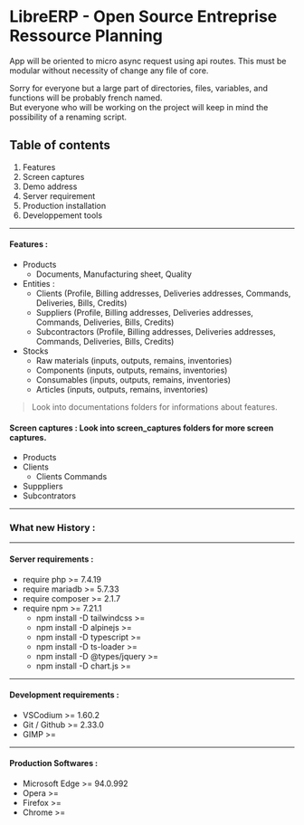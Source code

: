 # LibreERP - Open Source Entreprise Ressource Planning

App will be oriented to micro async request using api routes.
This must be modular without necessity of change any file of core.

Sorry for everyone but a large part of directories, files, variables, and functions will be probably french named.\
But everyone who will be working on the project will keep in mind the possibility of a renaming script.

## Table of contents
1. Features
2. Screen captures
3. Demo address
5. Server requirement
6. Production installation
6. Developpement tools

---
#### Features :
* Products
    * Documents, Manufacturing sheet, Quality
* Entities :
    * Clients (Profile, Billing addresses, Deliveries addresses, Commands, Deliveries, Bills, Credits)
    * Suppliers (Profile, Billing addresses, Deliveries addresses, Commands, Deliveries, Bills, Credits)
    * Subcontractors (Profile, Billing addresses, Deliveries addresses, Commands, Deliveries, Bills, Credits)
* Stocks
    * Raw materials (inputs, outputs, remains, inventories)
    * Components (inputs, outputs, remains, inventories)
    * Consumables (inputs, outputs, remains, inventories)
    * Articles (inputs, outputs, remains, inventories)

> Look into documentations folders for informations about features.

#### Screen captures : Look into screen_captures folders for more screen captures.
* Products
* Clients
    * Clients Commands 
* Supppliers
* Subcontrators

---
### What new History :

---
#### Server requirements :
* require php                       >= 7.4.19
* require mariadb                   >= 5.7.33
* require composer                  >= 2.1.7
* require npm                       >= 7.21.1
    * npm install -D tailwindcss    >=
    * npm install -D alpinejs       >=
    * npm install -D typescript     >= 
    * npm install -D ts-loader      >= 
    * npm install -D @types/jquery  >= 
    * npm install -D chart.js       >= 

---
#### Development requirements :
* VSCodium                          >= 1.60.2
* Git / Github                      >= 2.33.0
* GIMP                              >= 

---
#### Production Softwares :
* Microsoft Edge                    >= 94.0.992
* Opera                             >= 
* Firefox                           >=
* Chrome                            >=


